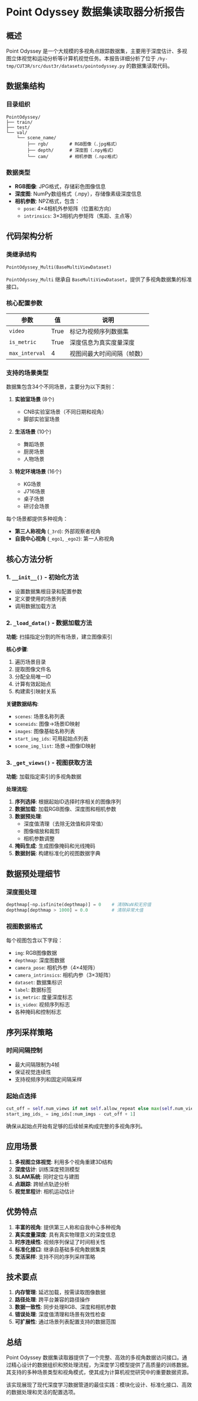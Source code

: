 # Point Odyssey 数据集读取器分析报告

## 概述

Point Odyssey 是一个大规模的多视角点跟踪数据集，主要用于深度估计、多视图立体视觉和运动分析等计算机视觉任务。本报告详细分析了位于 `/hy-tmp/CUT3R/src/dust3r/datasets/pointodyssey.py` 的数据集读取代码。

## 数据集结构

### 目录组织
```
PointOdyssey/
├── train/
├── test/
└── val/
    └── scene_name/
        ├── rgb/        # RGB图像（.jpg格式）
        ├── depth/      # 深度图（.npy格式）
        └── cam/        # 相机参数（.npz格式）
```

### 数据类型
- **RGB图像**: JPG格式，存储彩色图像信息
- **深度图**: NumPy数组格式（.npy），存储像素级深度信息
- **相机参数**: NPZ格式，包含：
  - `pose`: 4×4相机外参矩阵（位置和方向）
  - `intrinsics`: 3×3相机内参矩阵（焦距、主点等）

## 代码架构分析

### 类继承结构
```python
PointOdyssey_Multi(BaseMultiViewDataset)
```

`PointOdyssey_Multi` 继承自 `BaseMultiViewDataset`，提供了多视角数据集的标准接口。

### 核心配置参数

| 参数 | 值 | 说明 |
|------|-----|------|
| `video` | True | 标记为视频序列数据集 |
| `is_metric` | True | 深度信息为真实度量深度 |
| `max_interval` | 4 | 视图间最大时间间隔（帧数） |

### 支持的场景类型

数据集包含34个不同场景，主要分为以下类别：

1. **实验室场景** (8个)
   - CNB实验室场景（不同日期和视角）
   - 脚部实验室场景

2. **生活场景** (10个)
   - 舞蹈场景
   - 厨房场景
   - 人物场景

3. **特定环境场景** (16个)
   - KG场景
   - J716场景
   - 桌子场景
   - 研讨会场景

每个场景都提供多种视角：
- **第三人称视角** (`_3rd`): 外部观察者视角
- **自我中心视角** (`_ego1`, `_ego2`): 第一人称视角

## 核心方法分析

### 1. `__init__()` - 初始化方法
- 设置数据集根目录和配置参数
- 定义要使用的场景列表
- 调用数据加载方法

### 2. `_load_data()` - 数据加载方法
**功能**: 扫描指定分割的所有场景，建立图像索引

**核心步骤**:
1. 遍历场景目录
2. 提取图像文件名
3. 分配全局唯一ID
4. 计算有效起始点
5. 构建索引映射关系

**关键数据结构**:
- `scenes`: 场景名称列表
- `sceneids`: 图像→场景ID映射
- `images`: 图像基础名称列表
- `start_img_ids`: 可用起始点列表
- `scene_img_list`: 场景→图像ID映射

### 3. `_get_views()` - 视图获取方法
**功能**: 加载指定索引的多视角数据

**处理流程**:
1. **序列选择**: 根据起始ID选择时序相关的图像序列
2. **数据加载**: 加载RGB图像、深度图和相机参数
3. **数据预处理**: 
   - 深度值清理（去除无效值和异常值）
   - 图像缩放和裁剪
   - 相机参数调整
4. **掩码生成**: 生成图像掩码和光线掩码
5. **数据封装**: 构建标准化的视图数据字典

## 数据预处理细节

### 深度图处理
```python
depthmap[~np.isfinite(depthmap)] = 0    # 清除NaN和无穷值
depthmap[depthmap > 1000] = 0.0         # 清除异常大值
```

### 视图数据格式
每个视图包含以下字段：
- `img`: RGB图像数据
- `depthmap`: 深度图数据
- `camera_pose`: 相机外参（4×4矩阵）
- `camera_intrinsics`: 相机内参（3×3矩阵）
- `dataset`: 数据集标识
- `label`: 数据标签
- `is_metric`: 度量深度标志
- `is_video`: 视频序列标志
- 各种掩码和控制标志

## 序列采样策略

### 时间间隔控制
- 最大间隔限制为4帧
- 保证视觉连续性
- 支持视频序列和固定间隔采样

### 起始点选择
```python
cut_off = self.num_views if not self.allow_repeat else max(self.num_views // 3, 3)
start_img_ids_ = img_ids[:num_imgs - cut_off + 1]
```

确保从起始点开始有足够的后续帧来构成完整的多视角序列。

## 应用场景

1. **多视图立体视觉**: 利用多个视角重建3D结构
2. **深度估计**: 训练深度预测模型
3. **SLAM系统**: 同时定位与建图
4. **点跟踪**: 跨帧点轨迹分析
5. **视觉里程计**: 相机运动估计

## 优势特点

1. **丰富的视角**: 提供第三人称和自我中心多种视角
2. **真实度量深度**: 具有真实物理意义的深度信息
3. **时序连续性**: 视频序列保证了时间相关性
4. **标准化接口**: 继承自基础多视角数据集类
5. **灵活采样**: 支持不同的序列采样策略

## 技术要点

1. **内存管理**: 延迟加载，按需读取图像数据
2. **路径处理**: 跨平台兼容的路径操作
3. **数据一致性**: 同步处理RGB、深度和相机参数
4. **错误处理**: 深度值清理和场景有效性检查
5. **可扩展性**: 通过场景列表配置支持的数据范围

## 总结

Point Odyssey 数据集读取器提供了一个完整、高效的多视角数据访问接口。通过精心设计的数据组织和预处理流程，为深度学习模型提供了高质量的训练数据。其支持的多种场景类型和视角模式，使其成为计算机视觉研究中的重要数据资源。

该实现展现了现代深度学习数据管道的最佳实践：模块化设计、标准化接口、高效的数据处理和灵活的配置选项。 
